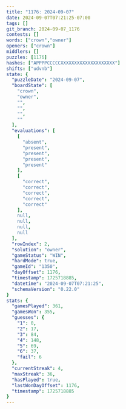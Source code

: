 ```yaml
---
title: "1176: 2024-09-07"
date: 2024-09-07T07:21:25-07:00
tags: []
git_branch: 2024-09-07_1176
contests: []
words: ["crown","owner"]
openers: ["crown"]
middlers: []
puzzles: [1176]
hashes: ["APPPPCCCCCXXXXXXXXXXXXXXXXXXXX"]
shifts: ["udvnb"]
state: {
  "puzzleDate": "2024-09-07",
  "boardState": [
    "crown",
    "owner",
    "",
    "",
    "",
    ""
  ],
  "evaluations": [
    [
      "absent",
      "present",
      "present",
      "present",
      "present"
    ],
    [
      "correct",
      "correct",
      "correct",
      "correct",
      "correct"
    ],
    null,
    null,
    null,
    null
  ],
  "rowIndex": 2,
  "solution": "owner",
  "gameStatus": "WIN",
  "hardMode": true,
  "gameId": "1350",
  "dayOffset": 1176,
  "timestamp": 1725718885,
  "datetime": "2024-09-07T07:21:25",
  "schemaVersion": "0.22.0"
}
stats: {
  "gamesPlayed": 361,
  "gamesWon": 355,
  "guesses": {
    "1": 0,
    "2": 17,
    "3": 84,
    "4": 148,
    "5": 69,
    "6": 37,
    "fail": 6
  },
  "currentStreak": 4,
  "maxStreak": 36,
  "hasPlayed": true,
  "lastWonDayOffset": 1176,
  "timestamp": 1725718885
}
---
```

<!-- more -->
